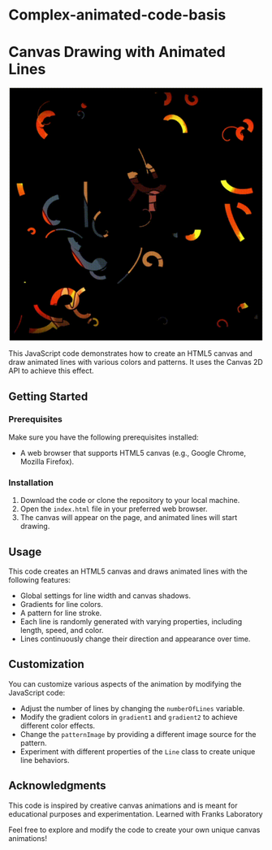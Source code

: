 # Complex-animated-code-basis

# Canvas Drawing with Animated Lines

<div align="center"> 
<img src="./images/drawing-animated-lines.gif"/>
</div>

This JavaScript code demonstrates how to create an HTML5 canvas and draw animated lines with various colors and patterns. It uses the Canvas 2D API to achieve this effect.

## Getting Started

### Prerequisites

Make sure you have the following prerequisites installed:

- A web browser that supports HTML5 canvas (e.g., Google Chrome, Mozilla Firefox).

### Installation

1. Download the code or clone the repository to your local machine.
2. Open the `index.html` file in your preferred web browser.
3. The canvas will appear on the page, and animated lines will start drawing.

## Usage

This code creates an HTML5 canvas and draws animated lines with the following features:

- Global settings for line width and canvas shadows.
- Gradients for line colors.
- A pattern for line stroke.
- Each line is randomly generated with varying properties, including length, speed, and color.
- Lines continuously change their direction and appearance over time.

## Customization

You can customize various aspects of the animation by modifying the JavaScript code:

- Adjust the number of lines by changing the `numberOfLines` variable.
- Modify the gradient colors in `gradient1` and `gradient2` to achieve different color effects.
- Change the `patternImage` by providing a different image source for the pattern.
- Experiment with different properties of the `Line` class to create unique line behaviors.

## Acknowledgments

This code is inspired by creative canvas animations and is meant for educational purposes and experimentation. Learned with Franks Laboratory

Feel free to explore and modify the code to create your own unique canvas animations!

